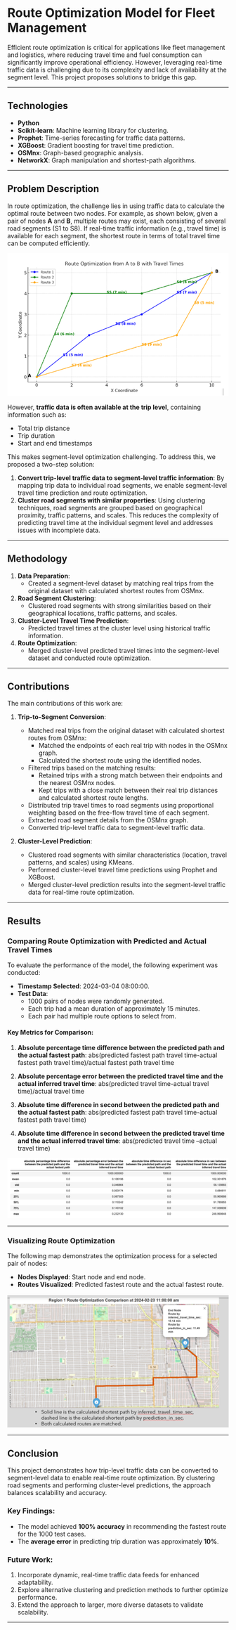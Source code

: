 # Route Optimization Model for Fleet Management

Efficient route optimization is critical for applications like fleet management and logistics, where reducing travel time and fuel consumption can significantly improve operational efficiency. However, leveraging real-time traffic data is challenging due to its complexity and lack of availability at the segment level. This project proposes solutions to bridge this gap.

---

## Technologies
- **Python**
- **Scikit-learn**: Machine learning library for clustering.
- **Prophet**: Time-series forecasting for traffic data patterns.
- **XGBoost**: Gradient boosting for travel time prediction.
- **OSMnx**: Graph-based geographic analysis.
- **NetworkX**: Graph manipulation and shortest-path algorithms.

---

## Problem Description

In route optimization, the challenge lies in using traffic data to calculate the optimal route between two nodes. For example, as shown below, given a pair of nodes **A** and **B**, multiple routes may exist, each consisting of several road segments (S1 to S8). If real-time traffic information (e.g., travel time) is available for each segment, the shortest route in terms of total travel time can be computed efficiently.

![Route Optimization Problem Description](images/route_opt_des.png)

However, **traffic data is often available at the trip level**, containing information such as:
- Total trip distance
- Trip duration
- Start and end timestamps

This makes segment-level optimization challenging. To address this, we proposed a two-step solution:
1. **Convert trip-level traffic data to segment-level traffic information**: By mapping trip data to individual road segments, we enable segment-level travel time prediction and route optimization.
2. **Cluster road segments with similar properties**: Using clustering techniques, road segments are grouped based on geographical proximity, traffic patterns, and scales. This reduces the complexity of predicting travel time at the individual segment level and addresses issues with incomplete data.

---

## Methodology

1. **Data Preparation**:
   - Created a segment-level dataset by matching real trips from the original dataset with calculated shortest routes from OSMnx.
2. **Road Segment Clustering**:
   - Clustered road segments with strong similarities based on their geographical locations, traffic patterns, and scales.
3. **Cluster-Level Travel Time Prediction**:
   - Predicted travel times at the cluster level using historical traffic information.
4. **Route Optimization**:
   - Merged cluster-level predicted travel times into the segment-level dataset and conducted route optimization.

---

## Contributions

The main contributions of this work are:
1. **Trip-to-Segment Conversion**:
   - Matched real trips from the original dataset with calculated shortest routes from OSMnx:
     - Matched the endpoints of each real trip with nodes in the OSMnx graph.
     - Calculated the shortest route using the identified nodes.
   - Filtered trips based on the matching results:
     - Retained trips with a strong match between their endpoints and the nearest OSMnx nodes.
     - Kept trips with a close match between their real trip distances and calculated shortest route lengths.
   - Distributed trip travel times to road segments using proportional weighting based on the free-flow travel time of each segment.
   - Extracted road segment details from the OSMnx graph.
   - Converted trip-level traffic data to segment-level traffic data.
   
2. **Cluster-Level Prediction**:
   - Clustered road segments with similar characteristics (location, travel patterns, and scales) using KMeans.
   - Performed cluster-level travel time predictions using Prophet and XGBoost.
   - Merged cluster-level prediction results into the segment-level traffic data for real-time route optimization.

---

## Results

### Comparing Route Optimization with Predicted and Actual Travel Times
To evaluate the performance of the model, the following experiment was conducted:
- **Timestamp Selected**: 2024-03-04 08:00:00.
- **Test Data**: 
  - 1000 pairs of nodes were randomly generated.
  - Each trip had a mean duration of approximately 15 minutes.
  - Each pair had multiple route options to select from.

#### Key Metrics for Comparison:
1. **Absolute percentage time difference between the predicted path and the actual fastest path**:
   abs(predicted fastest path travel time-actual fastest path travel time)/actual fastest path travel time
   
2. **Absolute percentage error between the predicted travel time and the actual inferred travel time**:
   abs(predicted travel time-actual travel time)/actual travel time
3. **Absolute time difference in second between the predicted path and the actual fastest path**:
   abs(predicted fastest path travel time-actual fastest path travel time)

4. **Absolute time difference in second between the predicted travel time and the actual inferred travel time**:
   abs(predicted travel time –actual travel time)

![Route Optimization Results Comparison](images/route_opt_res.png)

---

### Visualizing Route Optimization
The following map demonstrates the optimization process for a selected pair of nodes:
- **Nodes Displayed**: Start node and end node.
- **Routes Visualized**: Predicted fastest route and the actual fastest route.

![Route Optimization Results on Map](images/route_opt_demo.png)

---

## Conclusion

This project demonstrates how trip-level traffic data can be converted to segment-level data to enable real-time route optimization. By clustering road segments and performing cluster-level predictions, the approach balances scalability and accuracy. 

### Key Findings:
- The model achieved **100% accuracy** in recommending the fastest route for the 1000 test cases.
- The **average error** in predicting trip duration was approximately **10%**.

### Future Work:
1. Incorporate dynamic, real-time traffic data feeds for enhanced adaptability.
2. Explore alternative clustering and prediction methods to further optimize performance.
3. Extend the approach to larger, more diverse datasets to validate scalability.

---





